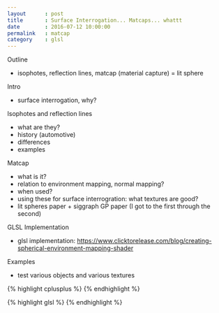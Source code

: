 ```yaml
---
layout      : post
title       : Surface Interrogation... Matcaps... whattt
date        : 2016-07-12 10:00:00
permalink   : matcap
category    : glsl
---
```


Outline
- isophotes, reflection lines, matcap (material capture) = lit sphere

Intro
- surface interrogation, why?

Isophotes and reflection lines
- what are they?
- history (automotive)
- differences
- examples

Matcap
- what is it?
- relation to environment mapping, normal mapping?
- when used?
- using these for surface interrogration: what textures are good?
- lit spheres paper + siggraph GP paper (I got to the first through the second)

GLSL Implementation
- glsl implementation: https://www.clicktorelease.com/blog/creating-spherical-environment-mapping-shader

Examples
- test various objects and various textures



{% highlight cplusplus %}
{% endhighlight %}

{% highlight glsl %}
{% endhighlight %}
